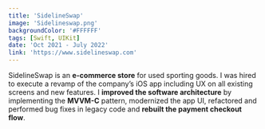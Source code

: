 ```yaml
---
title: 'SidelineSwap'
image: 'Sidelineswap.png'
backgroundColor: '#FFFFFF'
tags: [Swift, UIKit]
date: 'Oct 2021 - July 2022'
link: 'https://www.sidelineswap.com'
---
```


SidelineSwap is an **e-commerce store** for used sporting goods. I was hired to execute a revamp of the company’s iOS app including UX on all existing screens and new features. I **improved the software architecture** by implementing the **MVVM-C** pattern, modernized the app UI, refactored and performed bug fixes in legacy code and **rebuilt the payment checkout flow**.
